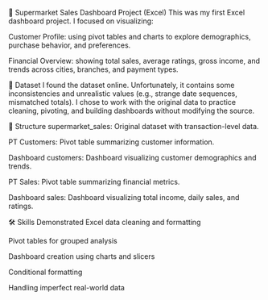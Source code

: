 🛒 Supermarket Sales Dashboard Project (Excel)
This was my first Excel dashboard project. I focused on visualizing:

Customer Profile: using pivot tables and charts to explore demographics, purchase behavior, and preferences.

Financial Overview: showing total sales, average ratings, gross income, and trends across cities, branches, and payment types.

📌 Dataset
I found the dataset online. Unfortunately, it contains some inconsistencies and unrealistic values (e.g., strange date sequences, mismatched totals). I chose to work with the original data to practice cleaning, pivoting, and building dashboards without modifying the source.

🧩 Structure
supermarket_sales: Original dataset with transaction-level data.

PT Customers: Pivot table summarizing customer information.

Dashboard customers: Dashboard visualizing customer demographics and trends.

PT Sales: Pivot table summarizing financial metrics.

Dashboard sales: Dashboard visualizing total income, daily sales, and ratings.

🛠️ Skills Demonstrated
Excel data cleaning and formatting

Pivot tables for grouped analysis

Dashboard creation using charts and slicers

Conditional formatting

Handling imperfect real-world data
